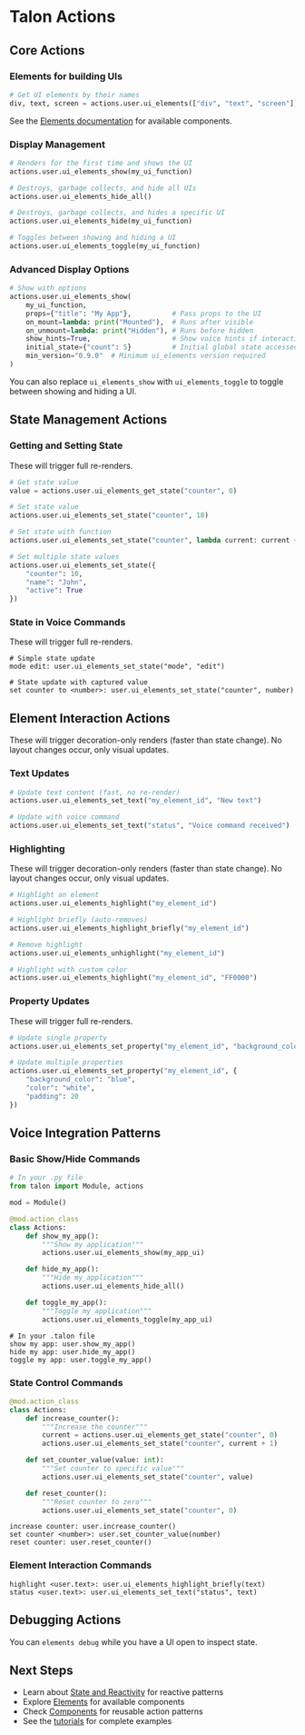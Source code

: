 # Talon Actions

## Core Actions

### Elements for building UIs

```python
# Get UI elements by their names
div, text, screen = actions.user.ui_elements(["div", "text", "screen"])
```

See the [Elements documentation](elements.md) for available components.

### Display Management

```python
# Renders for the first time and shows the UI
actions.user.ui_elements_show(my_ui_function)

# Destroys, garbage collects, and hide all UIs
actions.user.ui_elements_hide_all()

# Destroys, garbage collects, and hides a specific UI
actions.user.ui_elements_hide(my_ui_function)

# Toggles between showing and hiding a UI
actions.user.ui_elements_toggle(my_ui_function)
```

### Advanced Display Options

```python
# Show with options
actions.user.ui_elements_show(
    my_ui_function,
    props={"title": "My App"},          # Pass props to the UI
    on_mount=lambda: print("Mounted"),  # Runs after visible
    on_unmount=lambda: print("Hidden"), # Runs before hidden
    show_hints=True,                    # Show voice hints if interactive elements are present
    initial_state={"count": 5}          # Initial global state accessed with `state` element
    min_version="0.9.0"  # Minimum ui_elements version required
)
```

You can also replace `ui_elements_show` with `ui_elements_toggle` to toggle between showing and hiding a UI.

## State Management Actions

### Getting and Setting State

These will trigger full re-renders.

```python
# Get state value
value = actions.user.ui_elements_get_state("counter", 0)

# Set state value
actions.user.ui_elements_set_state("counter", 10)

# Set state with function
actions.user.ui_elements_set_state("counter", lambda current: current + 1)

# Set multiple state values
actions.user.ui_elements_set_state({
    "counter": 10,
    "name": "John",
    "active": True
})
```

### State in Voice Commands

These will trigger full re-renders.

```talon
# Simple state update
mode edit: user.ui_elements_set_state("mode", "edit")

# State update with captured value
set counter to <number>: user.ui_elements_set_state("counter", number)
```

## Element Interaction Actions

These will trigger decoration-only renders (faster than state change). No layout changes occur, only visual updates.

### Text Updates

```python
# Update text content (fast, no re-render)
actions.user.ui_elements_set_text("my_element_id", "New text")

# Update with voice command
actions.user.ui_elements_set_text("status", "Voice command received")
```

### Highlighting

These will trigger decoration-only renders (faster than state change). No layout changes occur, only visual updates.

```python
# Highlight an element
actions.user.ui_elements_highlight("my_element_id")

# Highlight briefly (auto-removes)
actions.user.ui_elements_highlight_briefly("my_element_id")

# Remove highlight
actions.user.ui_elements_unhighlight("my_element_id")

# Highlight with custom color
actions.user.ui_elements_highlight("my_element_id", "FF0000")
```

### Property Updates

These will trigger full re-renders.

```python
# Update single property
actions.user.ui_elements_set_property("my_element_id", "background_color", "red")

# Update multiple properties
actions.user.ui_elements_set_property("my_element_id", {
    "background_color": "blue",
    "color": "white",
    "padding": 20
})
```

## Voice Integration Patterns

### Basic Show/Hide Commands

```python
# In your .py file
from talon import Module, actions

mod = Module()

@mod.action_class
class Actions:
    def show_my_app():
        """Show my application"""
        actions.user.ui_elements_show(my_app_ui)

    def hide_my_app():
        """Hide my application"""
        actions.user.ui_elements_hide_all()

    def toggle_my_app():
        """Toggle my application"""
        actions.user.ui_elements_toggle(my_app_ui)
```

```talon
# In your .talon file
show my app: user.show_my_app()
hide my app: user.hide_my_app()
toggle my app: user.toggle_my_app()
```

### State Control Commands

```python
@mod.action_class
class Actions:
    def increase_counter():
        """Increase the counter"""
        current = actions.user.ui_elements_get_state("counter", 0)
        actions.user.ui_elements_set_state("counter", current + 1)

    def set_counter_value(value: int):
        """Set counter to specific value"""
        actions.user.ui_elements_set_state("counter", value)

    def reset_counter():
        """Reset counter to zero"""
        actions.user.ui_elements_set_state("counter", 0)
```

```talon
increase counter: user.increase_counter()
set counter <number>: user.set_counter_value(number)
reset counter: user.reset_counter()
```

### Element Interaction Commands

```talon
highlight <user.text>: user.ui_elements_highlight_briefly(text)
status <user.text>: user.ui_elements_set_text("status", text)
```

## Debugging Actions

You can `elements debug` while you have a UI open to inspect state.

## Next Steps

- Learn about [State and Reactivity](state.md) for reactive patterns
- Explore [Elements](elements.md) for available components
- Check [Components](components.md) for reusable action patterns
- See the [tutorials](../tutorials/) for complete examples
